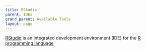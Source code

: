 ```yaml
---
title: RStudio
parent: IDEs
grand_parent: Available Tools
layout: page
---
```


[RStudio](https://github.com/rstudio/rstudio) is an integrated development environment (IDE) for the [R programming language](../Languages/R.md)